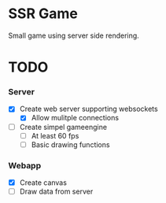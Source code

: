 # SSR Game
Small game using server side rendering.

# TODO

### Server
- [x] Create web server supporting websockets
  - [x] Allow mulitple connections
- [ ] Create simpel gameengine
  - [ ] At least 60 fps
  - [ ] Basic drawing functions

### Webapp
- [x] Create canvas
- [ ] Draw data from server 
